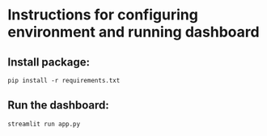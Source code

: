 # Instructions for configuring environment and running dashboard

## Install package:

`pip install -r requirements.txt`

## Run the dashboard:

`streamlit run app.py`
